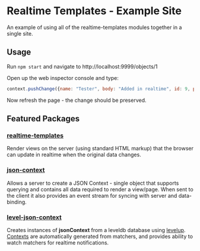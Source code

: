 Realtime Templates - Example Site
===

An example of using all of the realtime-templates modules together in a single site.

## Usage

Run `npm start` and navigate to http://localhost:9999/objects/1

Open up the web inspector console and type:

```js
context.pushChange({name: "Tester", body: "Added in realtime", id: 9, parent_id: 1}, {source: 'user'})
```

Now refresh the page - the change should be preserved.

## Featured Packages

### [realtime-templates](http://github.com/mmckegg/realtime-templates)

Render views on the server (using standard HTML markup) that the browser can update in realtime when the original data changes.

### [json-context](http://github.com/mmckegg/json-context)

Allows a server to create a JSON Context - single object that supports querying and contains all data required to render a view/page. When sent to the client it also provides an event stream for syncing with server and data-binding.

### [level-json-context](http://github.com/mmckegg/level-json-context)

Creates instances of **jsonContext** from a leveldb database using [levelup](https://github.com/rvagg/node-levelup). [Contexts](https://github.com/mmckegg/json-context) are automatically generated from matchers, and provides ability to watch matchers for realtime notifications.